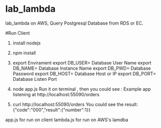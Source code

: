 # lab_lambda
lab_lambda on AWS, Query Postgresql Database from RDS or EC.

#Run Client

1. install nodejs
2. npm install
3. export Envirament 
  export DB_USER= Database User Name
  export DB_NAME= Database Instance Name
  export DB_PWD= Database Password
  export DB_HOST= Database Host or IP
  export DB_PORT= Database Listen Port

4. node app.js
Run it on terminal , then you could see : Example app listening at http://localhost:55090/orders

5. curl http://localhost:55090/orders
You could see the result:  {"code":"000","result":{"number":1}}

app.js for run on client
lambda.js for run on AWS's lamdba
